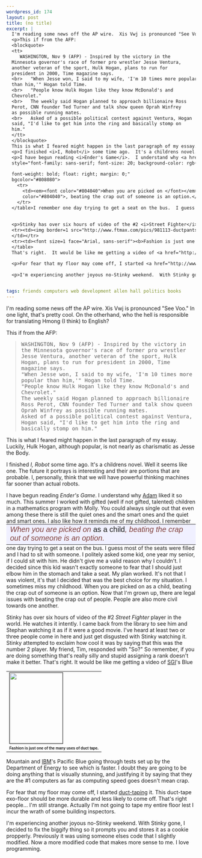 ```yaml
--- 
wordpress_id: 174
layout: post
title: (no title)
excerpt: |
  I'm reading some news off the AP wire.  Xis Vwj is pronounced "See Voo."  In one light, that's pretty cool.  On the otherhand, who the hell is responsible for translating Hmong (I think) to English?
  <p>This if from the AFP:
  <blockquote>
  <tt>
     WASHINGTON, Nov 9 (AFP) - Inspired by the victory in the  
  Minnesota governor's race of former pro wrestler Jesse Ventura, 
  another veteran of the sport, Hulk Hogan, plans to run for
  president in 2000, Time magazine says. 
  <br>   "When Jesse won, I said to my wife, 'I'm 10 times more popular  
  than him,'" Hogan told Time. 
  <br>   "People know Hulk Hogan like they know McDonald's and  
  Chevrolet." 
  <br>   The weekly said Hogan planned to approach billionaire Ross  
  Perot, CNN founder Ted Turner and talk show queen Oprah Winfrey
  as possible running mates. 
  <br>   Asked of a possible political contest against Ventura, Hogan 
  said, "I'd like to get him into the ring and basically stomp on 
  him." 
  </tt>     
  </blockquote>
  This is what I feared might happen in the last paragraph of my essay.  Luckily, Hulk Hogan, although popular, is not nearly as charismatic as Jesse the Body.  
  <p>I finished <i>I, Robot</i> some time ago.  It's a childrens novel.  Well it seems like one.  The future it portrays is interesting and their are portions that are probable.  I, personally, think that we will have powerful thinking machines far sooner than actual robots.
  <p>I have begun reading <i>Ender's Game</i>.  I understand why <a href="http://www.engelbot.com/">Adam</a> liked it so much.  This summer I worked with gifted (well if not gifted, talented) children in a mathematics program with Molly.  You could always single out that even among these there is still the quiet ones and the smart ones and the quiet and smart ones.  I also like how it reminds me of my childhood.  <table border="0" cellpadding="0" cellspacing="0" align="right" width="80%"
  style="font-family: sans-serif; font-size: 20; background-color: rgb(240,240,255); 
  
  font-weight: bold; float: right; margin: 0;"
  bgcolor="#808080">
    <tr>
      <td><em><font color="#804040">When you are picked on </font></em>as a child<em><font
      color="#804040">, beating the crap out of someone is an option.</font></em></td>
    </tr>
  </table>I remember one day trying to get a seat on the bus.  I guess most of the seats were filled and I had to sit with someone.  I politely asked some kid, one year my senior, if I could sit with him.  He didn't give me a valid reason why I couldn't.  I decided since this kid wasn't exactly someone to fear that I should just elbow him in the stomach and take a seat.  My plan worked.  It's not that I was violent, it's that I decided that was the best choice for my situation.  I sometimes miss my childhood.  When you are picked on as a child, beating the crap out of someone is an option.  Now that I'm grown up, there are legal issues with beating the crap out of people.  People are also more civil towards one another.
  
  
  <p>Stinky has over six hours of video of the #2 <i>Street Fighter</i> player in the world.  He watches it intently.  I came back from the library to see him and Stephan watching it as if it were a good movie.  I've heard at least two or three people come in here and just get disgusted with Stinky watching it.  Stinky attempted to exclaim how cool it was by saying that this was the number 2 player.  My friend, Tim, responded with "So?"  So remember, if you are doing something that's really silly and stupid assigning a rank doesn't make it better.  <table align="right" width="141">
  <tr><td><img border=1 src="http://www.ftmax.com/pics/981113-ductpants.jpg"  width="141" height="188">
  </td></tr>
  <tr><td><font size=1 face="Arial, sans-serif"><b>Fashion is just one of the many uses of duct tape.</b></font></td></tr>
  </table>
  That's right.  It would be like me getting a video of <a href="http://www.sgi.com/">SGI</a>'s Blue Mountain and <a href="http://www.ibm.com">IBM</a>'s Pacific Blue going through tests set up by the Department of Energy to see which is faster.  I doubt they are going to be doing anything that is visually stunning, and justifying it by saying that they are the #1 computers as far as computing speed goes doesn't mean crap.
  
  <p>For fear that my floor may come off, I started <a href="http://www.manco.com/">duct-taping</a> it.  This duct-tape exo-floor should be more durable and less likely to come off.  That's right people... I'm still strange.  Actually I'm not going to tape my entire floor lest I incur the wrath of some building inspectors.
  
  <p>I'm experiencing another joyous no-Stinky weekend.  With Stinky gone, I decided to fix the biggify thing so it prompts you and stores it as a cookie propperly.  Previously it was using someone elses code that I slightly modified.  Now a more modified code that makes more sense to me.  I love programming.


tags: friends computers web development allen hall politics books
---
```


I'm reading some news off the AP wire.  Xis Vwj is pronounced "See Voo."  In one light, that's pretty cool.  On the otherhand, who the hell is responsible for translating Hmong (I think) to English?
<p>This if from the AFP:
<blockquote>
<tt>
   WASHINGTON, Nov 9 (AFP) - Inspired by the victory in the  
Minnesota governor's race of former pro wrestler Jesse Ventura, 
another veteran of the sport, Hulk Hogan, plans to run for
president in 2000, Time magazine says. 
<br>   "When Jesse won, I said to my wife, 'I'm 10 times more popular  
than him,'" Hogan told Time. 
<br>   "People know Hulk Hogan like they know McDonald's and  
Chevrolet." 
<br>   The weekly said Hogan planned to approach billionaire Ross  
Perot, CNN founder Ted Turner and talk show queen Oprah Winfrey
as possible running mates. 
<br>   Asked of a possible political contest against Ventura, Hogan 
said, "I'd like to get him into the ring and basically stomp on 
him." 
</tt>     
</blockquote>
This is what I feared might happen in the last paragraph of my essay.  Luckily, Hulk Hogan, although popular, is not nearly as charismatic as Jesse the Body.  
<p>I finished <i>I, Robot</i> some time ago.  It's a childrens novel.  Well it seems like one.  The future it portrays is interesting and their are portions that are probable.  I, personally, think that we will have powerful thinking machines far sooner than actual robots.
<p>I have begun reading <i>Ender's Game</i>.  I understand why <a href="http://www.engelbot.com/">Adam</a> liked it so much.  This summer I worked with gifted (well if not gifted, talented) children in a mathematics program with Molly.  You could always single out that even among these there is still the quiet ones and the smart ones and the quiet and smart ones.  I also like how it reminds me of my childhood.  <table border="0" cellpadding="0" cellspacing="0" align="right" width="80%"
style="font-family: sans-serif; font-size: 20; background-color: rgb(240,240,255); 

font-weight: bold; float: right; margin: 0;"
bgcolor="#808080">
  <tr>
    <td><em><font color="#804040">When you are picked on </font></em>as a child<em><font
    color="#804040">, beating the crap out of someone is an option.</font></em></td>
  </tr>
</table>I remember one day trying to get a seat on the bus.  I guess most of the seats were filled and I had to sit with someone.  I politely asked some kid, one year my senior, if I could sit with him.  He didn't give me a valid reason why I couldn't.  I decided since this kid wasn't exactly someone to fear that I should just elbow him in the stomach and take a seat.  My plan worked.  It's not that I was violent, it's that I decided that was the best choice for my situation.  I sometimes miss my childhood.  When you are picked on as a child, beating the crap out of someone is an option.  Now that I'm grown up, there are legal issues with beating the crap out of people.  People are also more civil towards one another.


<p>Stinky has over six hours of video of the #2 <i>Street Fighter</i> player in the world.  He watches it intently.  I came back from the library to see him and Stephan watching it as if it were a good movie.  I've heard at least two or three people come in here and just get disgusted with Stinky watching it.  Stinky attempted to exclaim how cool it was by saying that this was the number 2 player.  My friend, Tim, responded with "So?"  So remember, if you are doing something that's really silly and stupid assigning a rank doesn't make it better.  <table align="right" width="141">
<tr><td><img border=1 src="http://www.ftmax.com/pics/981113-ductpants.jpg"  width="141" height="188">
</td></tr>
<tr><td><font size=1 face="Arial, sans-serif"><b>Fashion is just one of the many uses of duct tape.</b></font></td></tr>
</table>
That's right.  It would be like me getting a video of <a href="http://www.sgi.com/">SGI</a>'s Blue Mountain and <a href="http://www.ibm.com">IBM</a>'s Pacific Blue going through tests set up by the Department of Energy to see which is faster.  I doubt they are going to be doing anything that is visually stunning, and justifying it by saying that they are the #1 computers as far as computing speed goes doesn't mean crap.

<p>For fear that my floor may come off, I started <a href="http://www.manco.com/">duct-taping</a> it.  This duct-tape exo-floor should be more durable and less likely to come off.  That's right people... I'm still strange.  Actually I'm not going to tape my entire floor lest I incur the wrath of some building inspectors.

<p>I'm experiencing another joyous no-Stinky weekend.  With Stinky gone, I decided to fix the biggify thing so it prompts you and stores it as a cookie propperly.  Previously it was using someone elses code that I slightly modified.  Now a more modified code that makes more sense to me.  I love programming.
